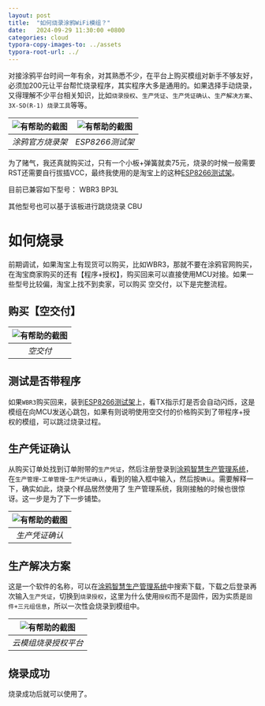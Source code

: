 ```yaml
---
layout: post
title:  "如何烧录涂鸦WiFi模组？"
date:   2024-09-29 11:30:00 +0800
categories: cloud
typora-copy-images-to: ../assets
typora-root-url: ../
---
```


对接涂鸦平台时间一年有余，对其熟悉不少，在平台上购买模组对新手不够友好，必须加200元让平台帮忙烧录程序，其实程序大多是通用的。如果选择手动烧录，又得理解不少平台相关知识，比如`烧录授权`、`生产凭证`、`生产凭证确认`、`生产解决方案`、`3X-SO(R-1) 烧录工具`等等。

| ![有帮助的截图](/assets/微信截图_20240929161657.png) | ![有帮助的截图](/assets/微信截图_20240929162931.png) |
| :----------------------------------------: | :----------------------------------------: |
|          *涂鸦官方烧录架*          |          *ESP8266测试架*          |

为了赌气，我还真就购买过，只有一个小板+弹簧就卖75元，烧录的时候一般需要RST还需要自行拔插VCC，最终我使用的是淘宝上的这种[ESP8266测试架][1]。

目前已兼容如下型号：
WBR3
BP3L

其他型号也可以基于该板进行跳烧烧录
CBU

# 如何烧录

前期调试，如果淘宝上有现货可以购买，比如WBR3，那就不要在涂鸦官网购买，在淘宝商家购买的还有【程序+授权】，购买回来可以直接使用MCU对接。如果一些型号比较偏，淘宝上找不到卖家，可以购买 空交付，以下是完整流程。

## 购买【空交付】

| ![有帮助的截图](/assets/微信截图_20240929163859.png) |
| :----------------------------------------: |
|          *空交付*          |

## 测试是否带程序

如果`WBR3`购买回来，装到[ESP8266测试架][1]上，看TX指示灯是否会自动闪烁，这是模组在向MCU发送心跳包，如果有则说明使用空交付的价格购买到了带程序+授权的模组，可以跳过烧录过程。

## 生产凭证确认

从购买订单处找到订单附带的`生产凭证`，然后注册登录到[涂鸦智慧生产管理系统][2]，在`生产管理`-`工单管理`-`生产凭证确认`，看到的输入框中输入，然后按`确认`。需要解释一下，确实如此，烧录个样品居然使用了 生产管理系统，我刚接触的时候也很惊讶。这一步是为了下一步铺垫。

| ![有帮助的截图](/assets/微信截图_20240929165714.png) |
| :----------------------------------------: |
|          *生产凭证确认*          |

## 生产解决方案

这是一个软件的名称，可以在[涂鸦智慧生产管理系统][2]中搜索下载，下载之后登录再次输入`生产凭证`，切换到`烧录授权`，这里为什么使用`授权`而不是固件，因为实质是`固件+三元组信息`，所以一次性会烧录到模组中。

| ![有帮助的截图](/assets/微信截图_20240929165740.png) |
| :----------------------------------------: |
|          *云模组烧录授权平台*          |

## 烧录成功

烧录成功后就可以使用了。

[1]: https://item.taobao.com/item.htm?_u=tapc2b16510&id=641432390529&spm=a1z09.2.0.0.4d692e8d942UGn
[2]: https://pms.tuya.com/
